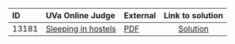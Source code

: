 | ID | UVa Online Judge | External | Link to solution |
|:---|:---|:---|:---:|
| 13181 | [Sleeping in hostels](https://onlinejudge.org/index.php?option=com_onlinejudge&Itemid=8&page=show_problem&problem=5092) | [PDF](https://onlinejudge.org/external/131/13181.pdf) | [Solution](https%3A//github.com/versenyi98/programming-contests/tree/master/UVa%20Online%20Judge/13181%2520-%2520Sleeping%2520in%2520hostels)|
